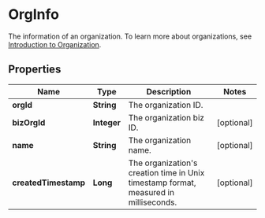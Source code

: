 

# OrgInfo

The information of an organization. To learn more about organizations, see [Introduction to Organization](https://manuals.cobo.com/en/portal/organization/introduction). 

## Properties

| Name | Type | Description | Notes |
|------------ | ------------- | ------------- | -------------|
|**orgId** | **String** | The organization ID. |  |
|**bizOrgId** | **Integer** | The organization biz ID. |  [optional] |
|**name** | **String** | The organization name. |  [optional] |
|**createdTimestamp** | **Long** | The organization&#39;s creation time in Unix timestamp format, measured in milliseconds. |  [optional] |



